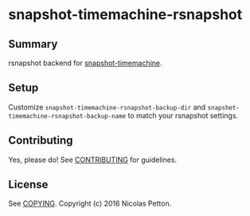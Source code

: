 # snapshot-timemachine-rsnapshot

## Summary

rsnapshot backend for [snapshot-timemachine](https://github.com/mrBliss/snapshot-timemachine).

## Setup

Customize `snapshot-timemachine-rsnapshot-backup-dir` and
`snapshot-timemachine-rsnapshot-backup-name` to match your rsnapshot settings.

## Contributing

Yes, please do! See [CONTRIBUTING][] for guidelines.

## License

See [COPYING][]. Copyright (c) 2016 Nicolas Petton.


[CONTRIBUTING]: ./CONTRIBUTING.md
[COPYING]: ./COPYING
